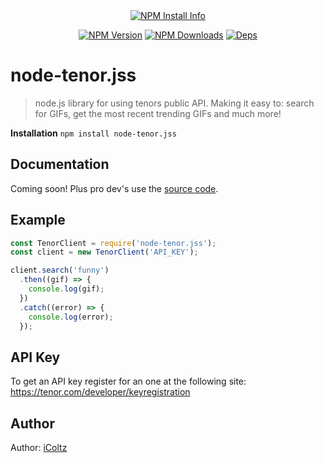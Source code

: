 
<div align="center">
    <a href="https://nodei.co/npm/node-tenor.jss/"><img src="https://nodei.co/npm/node-tenor.jss.png?downloads=true" alt="NPM Install Info" /></a>
  <br />
  <p>
    <a href="https://www.npmjs.com/package/node-tenor.jss"><img src="https://img.shields.io/npm/v/node-tenor.jss?style=flat-square" alt="NPM Version" /></a>
    <a href="https://www.npmjs.com/package/node-tenor.jss"><img src="https://img.shields.io/npm/dt/node-tenor.jss?style=flat-square" alt="NPM Downloads" /></a>
    <a href="https://img.shields.io/david/iColtz/node-tenor.jss"><img src="https://img.shields.io/david/iColtz/node-tenor.jss?style=flat-square" alt="Deps" /></a>
  </p>
  <p>
  </p>
</div>

# node-tenor.jss
> node.js library for using tenors public API. Making it easy to: search for GIFs, get the most recent trending GIFs and much more! 

**Installation**
`npm install node-tenor.jss`

## Documentation
Coming soon!
Plus pro dev's use the [source code](https://github.com/iColtz/node-tenor.jss/blob/main/src/lib/TenorClient.js).

## Example
```js
const TenorClient = require('node-tenor.jss');
const client = new TenorClient('API_KEY');

client.search('funny')
  .then((gif) => {
	console.log(gif);
  })
  .catch((error) => {
	console.log(error);
  });
```

## API Key
To get an API key register for an one at the following site: https://tenor.com/developer/keyregistration

## Author
Author: [iColtz](https://github.com/iColtz)